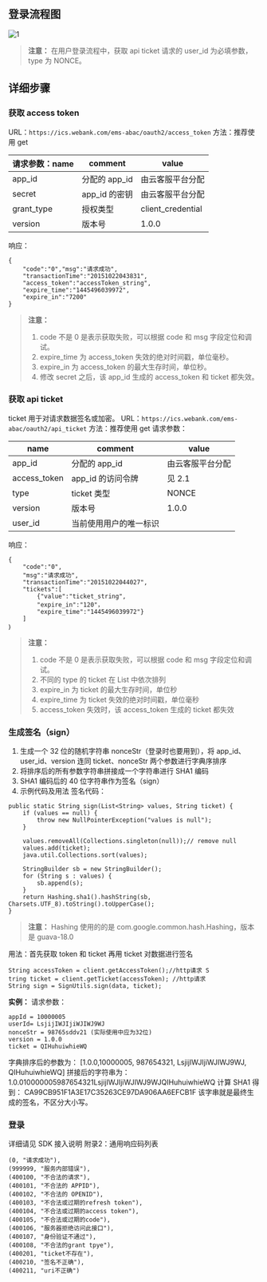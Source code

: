 ## 登录流程图
![1](http://imgcache.tce.fsphere.cn/static/mc.qcloudimg.com/static/img/53daad8ba9074c63c1115135dc62ab50/image.png)
>**注意：**
>在用户登录流程中，获取 api ticket 请求的 user_id 为必填参数，type 为 NONCE。

## 详细步骤
### 获取 access token
URL：`https://ics.webank.com/ems-abac/oauth2/access_token`
方法：推荐使用 get

| 请求参数：name | comment | value |
|---------|---------|---------|
| app_id | 分配的 app_id  | 由云客服平台分配 |
|secret |app_id 的密钥 |由云客服平台分配 |
| grant_type  | 授权类型   | client_credential  |
|version  |版本号  |1.0.0  |
响应：
```
{
	"code":"0","msg":"请求成功",
	"transactionTime":"20151022043831",
	"access_token":"accessToken_string",
	"expire_time":"1445496039972",
	"expire_in":"7200"
}
```
>**注意：**
>1. code 不是 0 是表示获取失败，可以根据 code 和 msg 字段定位和调试。
>2. expire_time 为 access_token 失效的绝对时间戳，单位毫秒。 
>3. expire_in 为 access_token 的最大生存时间，单位秒。 
>4. 修改 secret 之后，该 app_id 生成的 access_token 和 ticket 都失效。 

### 获取 api ticket
ticket 用于对请求数据签名或加密。
URL：`https://ics.webank.com/ems-abac/oauth2/api_ticket`
方法：推荐使用 get
请求参数：

| name | comment | value |
|---------|---------|---------|
| app_id | 分配的 app_id  | 由云客服平台分配 |
|access_token |app_id 的访问令牌 |见 2.1 |
| type  | ticket 类型   | NONCE   |
|version  |版本号  |1.0.0  |
|user_id   |当前使用用户的唯一标识   | <br/>  |
响应：

```
{
	"code":"0",
	"msg":"请求成功",
	"transactionTime":"20151022044027", 
	"tickets":[
		{"value":"ticket_string",
		"expire_in":"120"，
		"expire_time":"1445496039972"}
	]
｝
```
>**注意：**
>1. code 不是 0 是表示获取失败，可以根据 code 和 msg 字段定位和调试。 
>2. 不同的 type 的 ticket 在 List 中依次排列 
>3. expire_in 为 ticket 的最大生存时间，单位秒 
>4. expire_time 为 ticket 失效的绝对时间戳，单位毫秒 
>5. access_token 失效时，该 access_token 生成的 ticket 都失效 

### 生成签名（sign）
1. 生成一个 32 位的随机字符串 nonceStr（登录时也要用到），将 app_id、user_id、version 连同 ticket、nonceStr 两个参数进行字典序排序 
2. 将排序后的所有参数字符串拼接成一个字符串进行 SHA1 编码 
3. SHA1 编码后的 40 位字符串作为签名（sign）
4. 示例代码及用法 
签名代码：

```
public static String sign(List<String> values, String ticket) {
	if (values == null) {
		throw new NullPointerException("values is null");
	}
	
	values.removeAll(Collections.singleton(null));// remove null 
	values.add(ticket);
	java.util.Collections.sort(values);

	StringBuilder sb = new StringBuilder();
	for (String s : values) {
		sb.append(s);
	}
	return Hashing.sha1().hashString(sb, Charsets.UTF_8).toString().toUpperCase();
}
```

>**注意：**
>Hashing 使用的的是 com.google.common.hash.Hashing，版本是 guava-18.0

用法：首先获取 token 和 ticket 再用 ticket 对数据进行签名
```
String accessToken = client.getAccessToken();//http请求 S
tring ticket = client.getTicket(accessToken); //http请求 
String sign = SignUtils.sign(data, ticket); 
```
**实例：** 
请求参数：
```
appId = 10000005 
userId= LsjijIWJIjiWJIWJ9WJ 
nonceStr = 98765sddv21 (实际使用中应为32位) 
version = 1.0.0 
ticket = QIHuhuiwhieWQ 
```
字典排序后的参数为： 
[1.0.0,10000005, 987654321, LsjijIWJIjiWJIWJ9WJ, QIHuhuiwhieWQ] 
拼接后的字符串为： 
1.0.010000005987654321LsjijIWJIjiWJIWJ9WJQIHuhuiwhieWQ 
计算 SHA1 得到： 
CA99CB951F1A3E17C35263CE97DA906AA6EFCB1F 
该字串就是最终生成的签名，不区分大小写。 
### 登录
详细请见 SDK 接入说明
附录2：通用响应码列表
```
(0, "请求成功"), 
(999999, "服务内部错误"), 
(400100, "不合法的请求"), 
(400101, "不合法的 APPID"), 
(400102, "不合法的 OPENID"), 
(400103, "不合法或过期的refresh token"), 
(400104, "不合法或过期的access token"), 
(400105, "不合法或过期的code"), 
(400106, "服务器拒绝访问此接口"), 
(400107, "身份验证不通过"), 
(400108, "不合法的grant tpye"), 
(400201, "ticket不存在"), 
(400210, "签名不正确"), 
(400211, "uri不正确") 
```